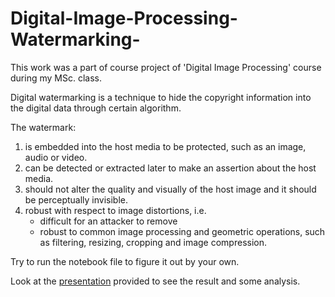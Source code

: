 # Digital-Image-Processing-Watermarking-
This work was a part of course project of 'Digital Image Processing' course during my MSc. class.

Digital watermarking is a technique to hide the copyright information into the digital data through certain algorithm.

The watermark:
  1. is embedded into the host media to be protected, such as an image, audio or video.
  2. can be detected or extracted later to make an assertion about the host media.
  3. should not alter the quality and visually of the host image and it should be perceptually invisible.
  4. robust with respect to image distortions, i.e.
        * difficult for an attacker to remove
        * robust to common image processing and geometric operations, such as filtering, resizing, cropping and image compression.
        
Try to run the notebook file to figure it out by your own.

Look at the [presentation](www.google.com) provided to see the result and some analysis.        
